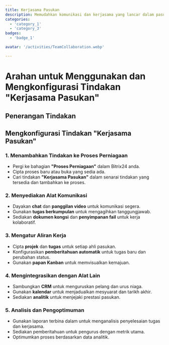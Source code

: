 ```yaml
---
title: Kerjasama Pasukan
description: Memudahkan komunikasi dan kerjasama yang lancar dalam pasukan anda.
categories: 
  - 'category_1'
  - 'category_3'
badges: 
  - 'badge_1'

avatar: '/activities/TeamCollaboration.webp'

---
```

# Arahan untuk Menggunakan dan Mengkonfigurasi Tindakan "Kerjasama Pasukan"

## Penerangan Tindakan

## **Mengkonfigurasi Tindakan "Kerjasama Pasukan"**

### 1. Menambahkan Tindakan ke Proses Perniagaan
- Pergi ke bahagian **"Proses Perniagaan"** dalam Bitrix24 anda.
- Cipta proses baru atau buka yang sedia ada.
- Cari tindakan **"Kerjasama Pasukan"** dalam senarai tindakan yang tersedia dan tambahkan ke proses.

### 2. Menyediakan Alat Komunikasi
- Dayakan **chat** dan **panggilan video** untuk komunikasi segera.
- Gunakan **tugas berkumpulan** untuk mengagihkan tanggungjawab.
- Sediakan **dokumen kongsi** dan **penyimpanan fail** untuk kerja kolaboratif.

### 3. Mengatur Aliran Kerja
- Cipta **projek** dan **tugas** untuk setiap ahli pasukan.
- Konfigurasikan **pemberitahuan automatik** untuk tugas baru dan perubahan status.
- Gunakan **papan Kanban** untuk memvisualkan kemajuan.

### 4. Mengintegrasikan dengan Alat Lain
- Sambungkan **CRM** untuk menguruskan pelang dan urus niaga.
- Gunakan **kalendar** untuk menjadualkan mesyuarat dan tarikh akhir.
- Sediakan **analitik** untuk menjejaki prestasi pasukan.

### 5. Analisis dan Pengoptimuman
- Gunakan laporan terbina dalam untuk menganalisis penyelesaian tugas dan kerjasama.
- Sediakan pemberitahuan untuk pengurus dengan metrik utama.
- Optimumkan proses berdasarkan data analitik.